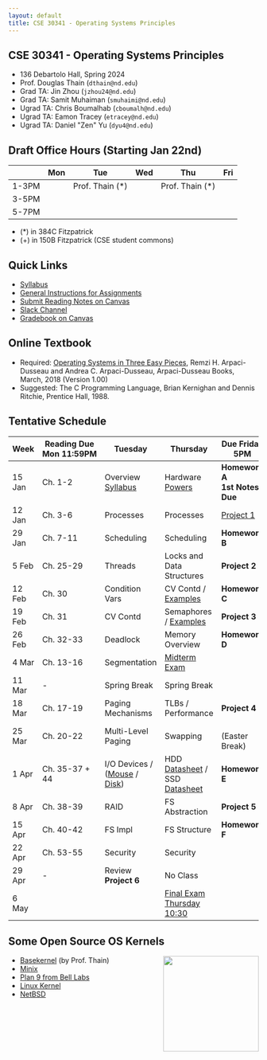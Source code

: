 ```yaml
---
layout: default
title: CSE 30341 - Operating Systems Principles
---
```


## CSE 30341 - Operating Systems Principles

- 136 Debartolo Hall, Spring 2024
- Prof. Douglas Thain (`dthain@nd.edu`)
- Grad TA: Jin Zhou (`jzhou24@nd.edu`)
- Grad TA: Samit Muhaiman (`smuhaimi@nd.edu`)
- Ugrad TA: Chris Boumalhab (`cboumalh@nd.edu`)
- Ugrad TA: Eamon Tracey (`etracey@nd.edu`)
- Ugrad TA: Daniel "Zen" Yu (`dyu4@nd.edu`)

## Draft Office Hours (Starting Jan 22nd)

|      | Mon | Tue | Wed | Thu | Fri |
|------|-----|-----|-----|-----|-----|
|1-3PM |     | Prof. Thain (\*)|     | Prof. Thain (\*) |  |
|3-5PM |     |     |     |     |     |
|5-7PM |     |     |     |     |     |

- (\*) in 384C Fitzpatrick
- (+) in 150B Fitzpatrick (CSE student commons)

## Quick Links

- [Syllabus](syllabus)
- [General Instructions for Assignments](general)
- [Submit Reading Notes on Canvas](https://canvas.nd.edu/courses/82668/assignments)
- [Slack Channel](https://nd-cse.slack.com/archives/C06D9T46UG2)
- [Gradebook on Canvas](https://canvas.nd.edu/courses/82668/gradebook)

## Online Textbook

- Required: [Operating Systems in Three Easy Pieces](https://pages.cs.wisc.edu/~remzi/OSTEP), Remzi H. Arpaci-Dusseau and Andrea C. Arpaci-Dusseau, Arpaci-Dusseau Books, March, 2018 (Version 1.00)
- Suggested: The C Programming Language, Brian Kernighan and Dennis Ritchie, Prentice Hall, 1988.

## Tentative Schedule

|Week|Reading&nbsp;Due Mon&nbsp;11:59PM |Tuesday|Thursday|Due Friday 5PM|
|-----|-----|-----|---|---|
| 15 Jan  | Ch. 1-2     | Overview<br>[Syllabus](syllabus) | Hardware<br>[Powers](powers) | **Homework A**<br>**1st Notes Due**
| 12 Jan  | Ch. 3-6	| Processes	 | Processes | [Project 1](project1)
| 29 Jan  | Ch. 7-11	| Scheduling	 | Scheduling	| **Homework B**
| 5 Feb   | Ch. 25-29	| Threads	 | Locks and Data Structures |  **Project 2**
| 12 Feb  | Ch. 30	| Condition Vars | CV Contd / [Examples](https://github.com/dthain/opsys-sp24/tree/main/examples) | **Homework C**
| 19 Feb  | Ch. 31	| CV Contd       | Semaphores / [Examples](https://github.com/dthain/opsys-sp24/tree/main/examples) | **Project 3**
| 26 Feb  | Ch. 32-33	| Deadlock	 | Memory Overview	| **Homework D**
| 4 Mar   | Ch. 13-16   | Segmentation   | [Midterm Exam](midterm)	|
| 11 Mar  | -           | Spring Break   | Spring Break |
| 18 Mar  | Ch. 17-19	| Paging Mechanisms | TLBs / Performance	| **Project 4**
| 25 Mar  | Ch. 20-22	| Multi-Level Paging | Swapping	| <br>(Easter Break)
| 1 Apr	  | Ch. 35-37 + 44 | I/O Devices / ([Mouse](https://github.com/dthain/basekernel/blob/master/kernel/mouse.c) / [Disk](https://github.com/dthain/basekernel/blob/master/kernel/ata.c))  | HDD [Datasheet](https://www.seagate.com/www-content/datasheets/pdfs/desktop-hdd-8tbDS1770-9-1603US-en_US.pdf) / SSD [Datasheet](https://www.micron.com/-/media/client/global/documents/products/data-sheet/ssd/m550_m2_2280_ssd.pdf) | **Homework E**
| 8 Apr   | Ch. 38-39	| RAID	         | FS Abstraction | **Project 5**
| 15 Apr  | Ch. 40-42	| FS Impl        | FS Structure | **Homework F**
| 22 Apr  | Ch. 53-55	| Security       | Security |
| 29 Apr  | -           | Review<br>**Project 6** | No Class |
| 6 May	  |             |                | [Final Exam Thursday 10:30](final) |

## Some Open Source OS Kernels

<img align="right" height="192" src="http://github.com/dthain/basekernel/raw/master/screenshot-windows.png"/>

- [Basekernel](http://github.com/dthain/basekernel) (by Prof. Thain)
- [Minix](https://www.minix3.org)
- [Plan 9 from Bell Labs](https://9p.io/plan9/)
- [Linux Kernel](https://www.kernel.org)
- [NetBSD](https://www.netbsd.org)

